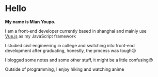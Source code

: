 # Hello

**My name is Mian Youpo.**

I am a front-end developer currently based in shanghai and mainly use [Vue.js](https://vuejs.org/) as my  JavaScript framework

I studied civil engineering in college and  switching into front-end development after graduating, honestly, the process was tough😥

I blogged some notes and some other stuff, it might be a little confusing😓

Outside of programming, I enjoy hiking and watching anime